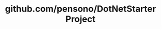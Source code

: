 ---
layout: post
title: github.com/pensono/DotNetStarterProject
categories: link
tags: [انگلیسی, برنامه‌نویسی]
---